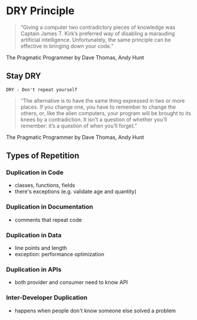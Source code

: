 # DRY Principle

> “Giving a computer two contradictory pieces of knowledge was Captain
> James T. Kirk’s preferred way of disabling a marauding artificial
> intelligence. Unfortunately, the same principle can be effective in
> bringing down your code.”

The Pragmatic Programmer by Dave Thomas, Andy Hunt


## Stay DRY

`DRY - Don't repeat yourself`

> “The alternative is to have the same thing expressed in two or more
> places. If you change one, you have to remember to change the
> others, or, like the alien computers, your program will be brought to
> its knees by a contradiction. It isn’t a question of whether you’ll
> remember: it’s a question of when you’ll forget.”

The Pragmatic Programmer by Dave Thomas, Andy Hunt

## Types of Repetition

### Duplication in Code
- classes, functions, fields
- there's exceptions (e.g. validate age and quantity)

### Duplication in Documentation
- comments that repeat code

### Duplication in Data
- line points and length 
- exception: performance optimization

### Duplication in APIs
- both provider and consumer need to know API

### Inter-Developer Duplication
- happens when people don't know someone else solved a problem